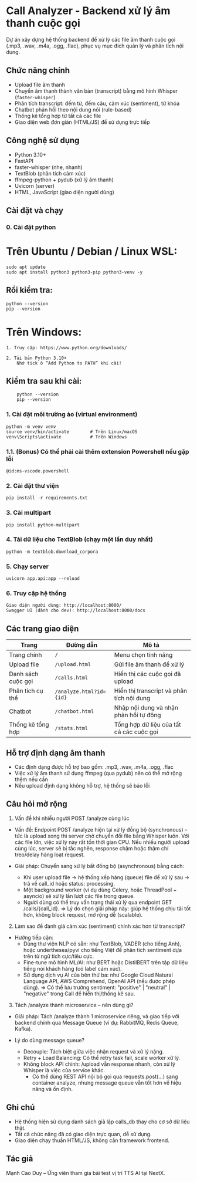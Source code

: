 # Call Analyzer - Backend xử lý âm thanh cuộc gọi

Dự án xây dựng hệ thống backend để xử lý các file âm thanh cuộc gọi (.mp3, .wav, .m4a, .ogg, .flac), phục vụ mục đích quản lý và phân tích nội dung. 

## Chức năng chính

- Upload file âm thanh
- Chuyển âm thanh thành văn bản (transcript) bằng mô hình Whisper (`faster-whisper`)
- Phân tích transcript: đếm từ, đếm câu, cảm xúc (sentiment), từ khóa
- Chatbot phản hồi theo nội dung nói (rule-based)
- Thống kê tổng hợp từ tất cả các file
- Giao diện web đơn giản (HTML/JS) để sử dụng trực tiếp

## Công nghệ sử dụng

- Python 3.10+
- FastAPI
- faster-whisper (nhẹ, nhanh)
- TextBlob (phân tích cảm xúc)
- ffmpeg-python + pydub (xử lý âm thanh)
- Uvicorn (server)
- HTML, JavaScript (giao diện người dùng)

## Cài đặt và chạy

### 0. Cài đặt python
# Trên Ubuntu / Debian / Linux WSL:
    sudo apt update
    sudo apt install python3 python3-pip python3-venv -y
## Rồi kiểm tra:
    python --version
    pip --version

# Trên Windows:
    1. Truy cập: https://www.python.org/downloads/

    2. Tải bản Python 3.10+
        Nhớ tick ô “Add Python to PATH” khi cài!

## Kiểm tra sau khi cài:
        python --version
        pip --version

### 1. Cài đặt môi trường ảo (virtual environment)
    python -m venv venv
    source venv/bin/activate        # Trên Linux/macOS
    venv\Scripts\activate           # Trên Windows
### 1.1. (Bonus) Có thể phải cài thêm extension Powershell nếu gặp lỗi
    @id:ms-vscode.powershell

### 2. Cài đặt thư viện
    pip install -r requirements.txt
### 3. Cài multipart
    pip install python-multipart
### 4. Tải dữ liệu cho TextBlob (chạy một lần duy nhất)
    python -m textblob.download_corpora
### 5. Chạy server
    uvicorn app.api:app --reload
### 6. Truy cập hệ thống
    Giao diện người dùng: http://localhost:8000/
    Swagger UI (dành cho dev): http://localhost:8000/docs

## Các trang giao diện
| Trang              | Đường dẫn               | Mô tả                                     |
| ------------------ | ----------------------- | ----------------------------------------- |
| Trang chính        | `/`                     | Menu chọn tính năng                       |
| Upload file        | `/upload.html`          | Gửi file âm thanh để xử lý                |
| Danh sách cuộc gọi | `/calls.html`           | Hiển thị các cuộc gọi đã upload           |
| Phân tích cụ thể   | `/analyze.html?id={id}` | Hiển thị transcript và phân tích nội dung |
| Chatbot            | `/chatbot.html`         | Nhập nội dung và nhận phản hồi tự động    |
| Thống kê tổng hợp  | `/stats.html`           | Tổng hợp dữ liệu của tất cả các cuộc gọi  |

## Hỗ trợ định dạng âm thanh
- Các định dạng được hỗ trợ bao gồm: .mp3, .wav, .m4a, .ogg, .flac
- Việc xử lý âm thanh sử dụng ffmpeg (qua pydub) nên có thể mở rộng thêm nếu cần
- Nếu upload định dạng không hỗ trợ, hệ thống sẽ báo lỗi

## Câu hỏi mở rộng
1. Vấn đề khi nhiều người POST /analyze cùng lúc
- Vấn đề: Endpoint POST /analyze hiện tại xử lý đồng bộ (synchronous) – tức là upload xong thì server chờ chuyển đổi file bằng Whisper luôn.
        Với các file lớn, việc xử lý này rất tốn thời gian CPU.
        Nếu nhiều người upload cùng lúc, server sẽ bị tắc nghẽn, response chậm hoặc thậm chí treo/delay hàng loạt request.

- Giải pháp: Chuyển sang xử lý bất đồng bộ (asynchronous) bằng cách:
    * Khi user upload file -> hệ thống xếp hàng (queue) file để xử lý sau -> trả về call_id hoặc status: processing.
    * Một background worker (ví dụ dùng Celery, hoặc ThreadPool + asyncio) sẽ xử lý lần lượt các file trong queue.
    * Người dùng có thể truy vấn trạng thái xử lý qua endpoint GET /calls/{call_id}.
  => Lý do chọn giải pháp này: giúp hệ thống chịu tải tốt hơn, không block request, mở rộng dễ (scalable).

2. Làm sao để đánh giá cảm xúc (sentiment) chính xác hơn từ transcript?
- Hướng tiếp cận: 
    * Dùng thư viện NLP có sẵn: như TextBlob, VADER (cho tiếng Anh), hoặc underthesea/pyvi cho tiếng Việt để phân tích sentiment dựa trên từ ngữ tích cực/tiêu cực.
    * Fine-tune mô hình ML/AI: như BERT hoặc DistilBERT trên tập dữ liệu tiếng nói khách hàng (có label cảm xúc).
    * Sử dụng dịch vụ AI của bên thứ ba: như Google Cloud Natural Language API, AWS Comprehend, OpenAI API (nếu được phép dùng).
  => Có thể lưu trường sentiment: "positive" | "neutral" | "negative" trong Call để hiển thị/thống kê sau.

3. Tách /analyze thành microservice – nên dùng gì?
- Giải pháp:
    Tách /analyze thành 1 microservice riêng, và giao tiếp với backend chính qua Message Queue (ví dụ: RabbitMQ, Redis Queue, Kafka).

- Lý do dùng message queue?
    - Decouple: Tách biệt giữa việc nhận request và xử lý nặng.
    - Retry + Load Balancing: Có thể retry task fail, scale worker xử lý.
    - Không block API chính: /upload vẫn response nhanh, còn xử lý Whisper là việc của service khác.
        - Có thể dùng REST API nội bộ gọi qua requests.post(...) sang container analyze, nhưng message queue vẫn tốt hơn về hiệu năng và ổn định.

## Ghi chú
- Hệ thống hiện sử dụng danh sách giả lập calls_db thay cho cơ sở dữ liệu thật.
- Tất cả chức năng đã có giao diện trực quan, dễ sử dụng.
- Giao diện chạy thuần HTML/JS, không cần framework frontend.

## Tác giả
Mạnh Cao Duy – Ứng viên tham gia bài test vị trí TTS AI tại NextX.
